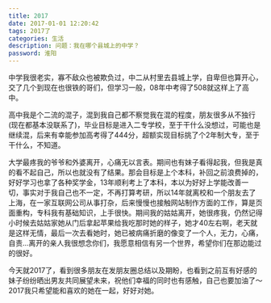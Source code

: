 ```yaml
---
title: 2017
date: 2017-01-01 12:20:42
tags: 2017了
categories: 生活
description: 问题：我在哪个县城上的中学？
password: 淮阳
---
```

中学我很老实，寡不敌众也被欺负过，中二从村里去县城上学，自卑但也算开心，交了几个到现在也很铁的哥们，但学习一般，08年中考得了508就这样上了高中。

高中我是个二流的混子，混到我自己都不察觉我在混的程度，朋友很多从不独行(现在都基本没联系了)，毕业目标是进入二专学校，至于干什么没想过，可能也是继续混，后来有幸能参加高考得了444分，超额实现目标挑了个2年制大专，至于干什么，不知道。

大学最疼我的爷爷和外婆离开，心痛无以言表。期间也有妹子看得起我，但我是真的看不起自己，所以也就没有了结果。那会目标是上个本科，补回之前浪费掉的，好好学习也拿了各种奖学金，13年顺利考上了本科，本以为好好上学能改善一切，事实对于我自己也不一定，不再打算考研，所以14年就离校和一个朋友去了上海，在一家互联网公司从事打杂，后来慢慢也接触网站制作方面的工作，算是页面重构，专科我有基础知识，上手很快。期间我的姑姑离开，她很疼我，仍然记得小时候去姑姑家她从门后拿起苹果给我吃那时她的样子，她才40左右啊，老天就是这样无情，最后一次去看她时，她已被病痛折磨的像变了一个人，无力，心痛，自责...离开的亲人我很想念你们，我愿意相信有另一个世界，希望你们在那边能过的很好。

今天就2017了，看到很多朋友在发朋友圈总结以及期盼，也看到之前互有好感的妹子纷纷晒出男友共同展望未来，祝他们幸福的同时也有感触，自己也要加油了～2017我只希望能和喜欢的她在一起，好好对她。


